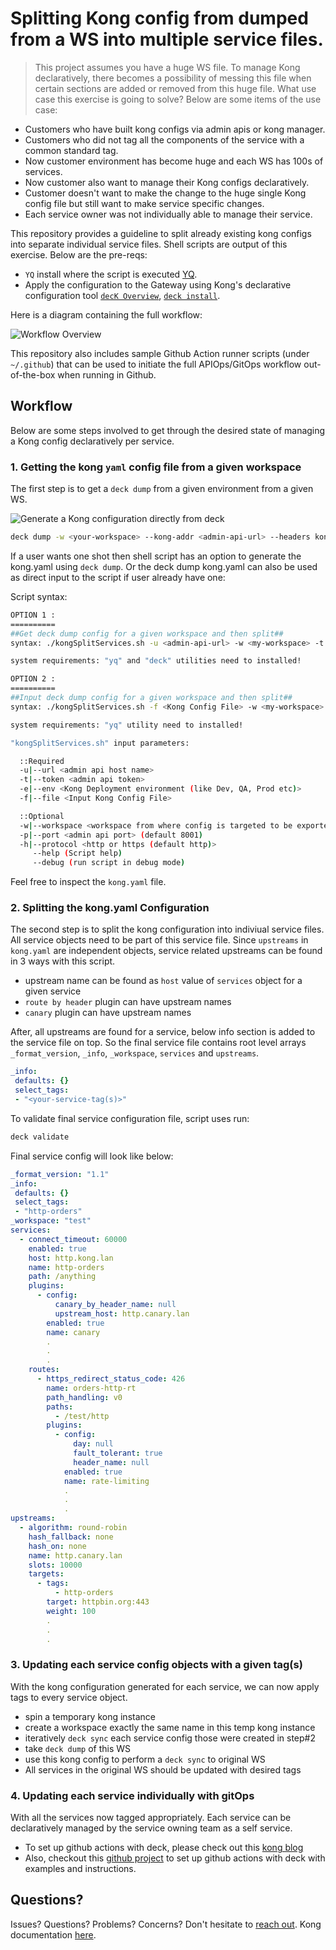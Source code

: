 # Splitting Kong config from dumped from a WS into multiple service files.

> This project assumes you have a huge WS file. To manage Kong declaratively, there becomes a possibility of messing this file when certain sections are added or removed from this huge file.
What use case this exercise is going to solve? Below are some items of the use case:

- Customers who have built kong configs via admin apis or kong manager.
- Customers who did not tag all the components of the service with a common standard tag.
- Now customer environment has become huge and each WS has 100s of services.
- Now customer also want to manage their Kong configs declaratively.
- Customer doesn't want to make the change to the huge single Kong config file but still want to make service specific changes.
- Each service owner was not individually able to manage their service.

This repository provides a guideline to split already existing kong configs into separate individual service files. Shell scripts are output of this exercise. Below are the pre-reqs:

- `YQ` install where the script is executed [YQ](https://mikefarah.gitbook.io/yq/v/v3.x/).
- Apply the configuration to the Gateway using Kong's declarative configuration
    tool [`decK Overview`](https://docs.konghq.com/deck/overview/), [`deck install`](https://docs.konghq.com/deck/latest/installation/).

Here is a diagram containing the full workflow:

![Workflow Overview](assets/Split-Kong-Cfg.png)

This repository also includes sample Github Action runner scripts (under
`~/.github`) that can be used to initiate the full APIOps/GitOps workflow
out-of-the-box when running in Github.

## Workflow

Below are some steps involved to get through the desired state of managing a Kong config declaratively per service.

### 1. Getting the kong `yaml` config file from a given workspace 

The first step is to get a `deck dump` from a given environment from a given WS.

![Generate a Kong configuration directly from deck](assets/images/deck.png)

```sh
deck dump -w <your-workspace> --kong-addr <admin-api-url> --headers kong-admin-token:<your-token> -o <workspace_kong.yaml>
```
If a user wants one shot then shell script has an option to generate the kong.yaml using `deck dump`. Or the deck dump kong.yaml can also be used as direct input to the script if user already have one:

Script syntax:

```sh
OPTION 1 :
==========
##Get deck dump config for a given workspace and then split##
syntax: ./kongSplitServices.sh -u <admin-api-url> -w <my-workspace> -t <my-token> -e <environment>

system requirements: "yq" and "deck" utilities need to installed!

OPTION 2 :
==========
##Input deck dump config for a given workspace and then split##
syntax: ./kongSplitServices.sh -f <Kong Config File> -w <my-workspace> -e <environment>

system requirements: "yq" utility need to installed!

"kongSplitServices.sh" input parameters:

  ::Required
  -u|--url <admin api host name>
  -t|--token <admin api token>
  -e|--env <Kong Deployment environment (like Dev, QA, Prod etc)>
  -f|--file <Input Kong Config File>

  ::Optional
  -w|--workspace <workspace from where config is targeted to be exported (default all-workspaces)>
  -p|--port <admin api port> (default 8001)
  -h|--protocol <http or https (default http)>
     --help (Script help)
     --debug (run script in debug mode)
```
Feel free to inspect the `kong.yaml` file.

### 2. Splitting the kong.yaml Configuration

The second step is to split the kong configuration into indiviual service files. All service objects need to be part of this service file. Since `upstreams` in `kong.yaml` are independent objects, service related upstreams can be found in 3 ways with this script.

- upstream name can be found as `host` value of `services` object for a given service
- `route by header` plugin can have upstream names
- `canary` plugin can have upstream names

After, all upstreams are found for a service, below info section is added to the service file on top. So the final service file contains root level arrays `_format_version`, `_info`, `_workspace`, `services` and `upstreams`.

```yaml
_info:
 defaults: {}
 select_tags:
 - "<your-service-tag(s)>"
```

To validate final service configuration file, script uses run:

```sh
deck validate
```
Final service config will look like below:

```yaml
_format_version: "1.1"
_info:
 defaults: {}
 select_tags:
 - "http-orders"
_workspace: "test"
services:
  - connect_timeout: 60000
    enabled: true
    host: http.kong.lan
    name: http-orders
    path: /anything
    plugins:
      - config:
          canary_by_header_name: null
          upstream_host: http.canary.lan
        enabled: true
        name: canary
        .
        .
        .
    routes:
      - https_redirect_status_code: 426
        name: orders-http-rt
        path_handling: v0
        paths:
          - /test/http
        plugins:
          - config:
              day: null
              fault_tolerant: true
              header_name: null
            enabled: true
            name: rate-limiting
            .
            .
            .
upstreams:
  - algorithm: round-robin
    hash_fallback: none
    hash_on: none
    name: http.canary.lan
    slots: 10000
    targets:
      - tags:
          - http-orders
        target: httpbin.org:443
        weight: 100
        .
        .
        .
```
### 3. Updating each service config objects with a given tag(s)

With the kong configuration generated for each service, we can now apply tags to every service object.

- spin a temporary kong instance
- create a workspace exactly the same name in this temp kong instance
- iteratively `deck sync` each service config those were created in step#2
- take `deck dump` of this WS
- use this kong config to perform a `deck sync` to original WS
- All services in the original WS should be updated with desired tags

### 4. Updating each service individually with gitOps

With all the services now tagged appropriately. Each service can be declaratively managed by the service owning team as a self service.

- To set up github actions with deck, please check out this [kong blog](https://konghq.com/blog/gitops-for-kong-managing-kong-declaratively-with-deck-and-github-actions)
- Also, checkout this [github project](https://github.com/ikeike443/decK-action) to set up github actions with deck with examples and instructions.

## Questions?

Issues? Questions? Problems? Concerns? Don't hesitate to [reach
out](https://konghq.com/contact/).
Kong documentation [here](https://docs.konghq.com/).
